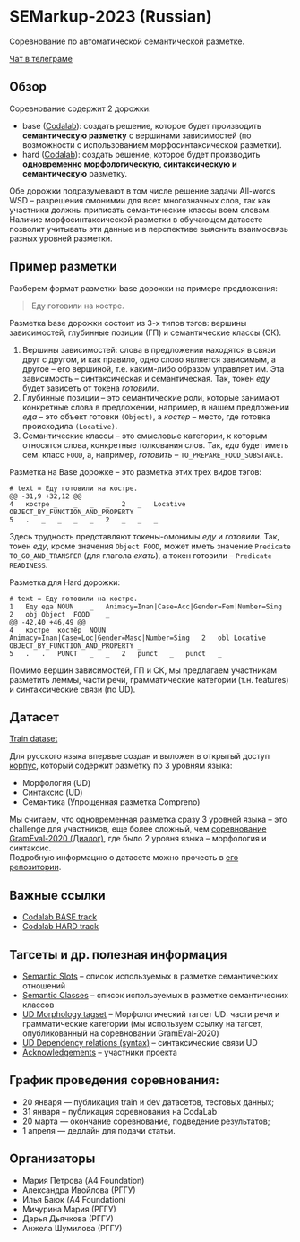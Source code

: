 # SEMarkup-2023 (Russian)

Соревнование по автоматической семантической разметке.

[Чат в телеграме](https://t.me/+58wXWNPgUt8yZDgy)

## Обзор

Соревнование содержит 2 дорожки:
- base ([Codalab](https://codalab.lisn.upsaclay.fr/competitions/10472)): создать решение, которое будет производить **семантическую разметку** с вершинами зависимостей (по возможности с использованием морфосинтаксической разметки).
- hard ([Codalab](https://codalab.lisn.upsaclay.fr/competitions/10471)): создать решение, которое будет производить **одновременно морфологическую, синтаксическую и семантическую** разметку.

Обе дорожки подразумевают в том числе решение задачи All-words WSD &ndash; разрешения омонимии для всех многозначных слов, так как участники должны приписать семантические классы всем словам.<br />
Наличие морфосинтаксической разметки в обучающем датасете позволит учитывать эти данные и в перспективе выяснить взаимосвязь разных уровней разметки.

## Пример разметки

Разберем формат разметки base дорожки на примере предложения:
> Еду готовили на костре.

Разметка base дорожки состоит из 3-х типов тэгов: вершины зависимостей, глубинные позиции (ГП) и семантические классы (СК).
1) Вершины зависимостей: слова в предложении находятся в связи друг с другом, и как правило, одно слово является зависимым, а другое &ndash; его вершиной, т.е. каким-либо образом управляет им. Эта зависимость &ndash; синтаксическая и семантическая. Так, токен *еду* будет зависеть от токена *готовили*.
2) Глубинные позиции &ndash; это семантические роли, которые занимают конкретные слова в предложении, например, в нашем предложении *еда* &ndash; это объект готовки `(Object)`, а *костер* &ndash; место, где готовка происходила `(Locative)`.
3) Семантические классы &ndash; это смысловые категории, к которым относятся слова, конкретные толкования слов. Так, *еда* будет иметь сем. класс `FOOD`, а, например, *готовить* &ndash; `TO_PREPARE_FOOD_SUBSTANCE`.

Разметка на Base дорожке &ndash; это разметка этих трех видов тэгов:

```
# text = Еду готовили на костре.
@@ -31,9 +32,12 @@
4	костре _	_	_	_	2	_	Locative	OBJECT_BY_FUNCTION_AND_PROPERTY
5	.	_	_	_	_	2	_	_	_
```
Здесь трудность представляют токены-омонимы *еду* и *готовили*. Так, токен *еду*, кроме значения `Object FOOD`, может иметь значение `Predicate	TO_GO_AND_TRANSFER` (для глагола *ехать*), а токен готовили &ndash; `Predicate	READINESS`.

Разметка для Hard дорожки:

```
# text = Еду готовили на костре.
1	Еду	еда	NOUN	_	Animacy=Inan|Case=Acc|Gender=Fem|Number=Sing	2	obj	Object	FOOD	_
@@ -42,40 +46,49 @@
4	костре	костёр	NOUN	_	Animacy=Inan|Case=Loc|Gender=Masc|Number=Sing	2	obl	Locative	OBJECT_BY_FUNCTION_AND_PROPERTY	_
5	.	.	PUNCT	_	_	2	punct	_	punct	_
```
Помимо вершин зависимостей, ГП и СК, мы предлагаем участникам разметить леммы, части речи, грамматические категории (т.н. features) и синтаксические связи (по UD).

## Датасет

[Train dataset](train.conllu)

Для русского языка впервые создан и выложен в открытый доступ [корпус](https://github.com/compreno-semantics/compreno-corpus), который содержит разметку по 3 уровням языка:
- Морфология (UD)
- Синтаксис (UD)
- Семантика (Упрощенная разметка Compreno)

Мы считаем, что одновременная разметка сразу 3 уровней языка &ndash; это challenge для участников, еще более сложный, чем [соревнование GramEval-2020 (Диалог)](https://github.com/dialogue-evaluation/GramEval2020), где было 2 уровня языка &ndash; морфология и синтаксис.<br />
Подробную информацию о датасете можно прочесть в [его репозитории](https://github.com/compreno-semantics/compreno-corpus). 

## Важные ссылки

- [Codalab BASE track](https://codalab.lisn.upsaclay.fr/competitions/10472)
- [Codalab HARD track](https://codalab.lisn.upsaclay.fr/competitions/10471)

## Тагсеты и др. полезная информация

- [Semantic Slots](tagsets/semantic_slots.xlsx) – список используемых в разметке семантических отношений
- [Semantic Classes](tagsets/semantic_classes.csv) – список используемых в разметке семантических классов
- [UD Morphology tagset](https://github.com/dialogue-evaluation/GramEval2020/blob/master/UDtagset/UD-Russian_tagset.md) &ndash; Морфологический тагсет UD: части речи и грамматические категории (мы используем ссылку на тагсет, опубликованный на соревновании GramEval-2020)
- [UD Dependency relations (syntax)](tagsets/syntax.md) &ndash; синтаксические связи UD
- [Acknowledgements](acknowledgements.md) – участники проекта

## График проведения соревнования:

- 20 января — публикация train и dev датасетов, тестовых данных;
- 31 января &ndash; публикация соревнования на CodaLab
- 20 марта — окончание соревнование, подведение результатов;
- 1 апреля — дедлайн для подачи статьи.

## Организаторы

- Мария Петрова (A4 Foundation)
- Александра Ивойлова (РГГУ)
- Илья Баюк (A4 Foundation)
- Мичурина Мария (РГГУ)
- Дарья Дьячкова (РГГУ)
- Анжела Шумилова (РГГУ)